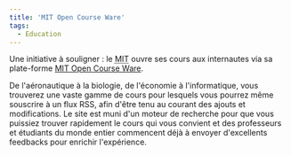 ```yaml
---
title: 'MIT Open Course Ware'
tags:
  - Education
---
```


Une initiative à souligner&nbsp;: le
<abbr lang="en" title="Massachusetts Institute Of Technology">MIT</abbr> ouvre
ses cours aux internautes via sa plate-forme
[MIT Open Course Ware](http://ocw.mit.edu/index.htm).

<!-- more -->

De l'aéronautique à la biologie, de l'économie à l'informatique, vous trouverez
une vaste gamme de cours pour lesquels vous pourrez même souscrire à un flux
RSS, afin d'être tenu au courant des ajouts et modifications. Le site est muni
d'un moteur de recherche pour que vous puissiez trouver rapidement le cours qui
vous convient et des professeurs et étudiants du monde entier commencent déjà à
envoyer d'excellents feedbacks pour enrichir l'expérience.
